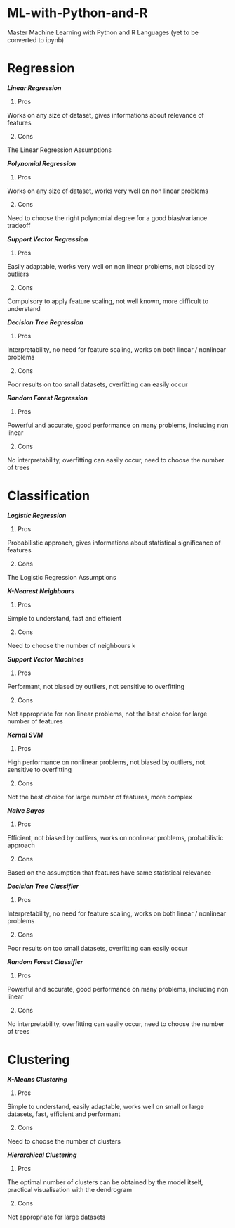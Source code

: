 # ML-with-Python-and-R
Master Machine Learning with Python and R Languages (yet to be converted to ipynb)

# Regression

***Linear Regression***
1) Pros

Works on any size of dataset, gives
informations about relevance of features

2) Cons

The Linear Regression Assumptions

***Polynomial Regression***
1) Pros

Works on any size of dataset, works very
well on non linear problems

2) Cons

Need to choose the right polynomial degree
for a good bias/variance tradeoff

***Support Vector Regression***
1) Pros

Easily adaptable, works very well on non
linear problems, not biased by outliers

2) Cons

Compulsory to apply feature scaling, not
well known, more difficult to understand

***Decision Tree Regression***
1) Pros

Interpretability, no need for feature scaling,
works on both linear / nonlinear problems

2) Cons

Poor results on too small datasets,
overfitting can easily occur

***Random Forest Regression***
1) Pros

Powerful and accurate, good performance
on many problems, including non linear

2) Cons

No interpretability, overfitting can easily
occur, need to choose the number of trees

# Classification

***Logistic Regression***
1) Pros

Probabilistic approach, gives informations
about statistical significance of features 

2) Cons

The Logistic Regression Assumptions

***K-Nearest Neighbours***
1) Pros

Simple to understand, fast and efficient 

2) Cons

Need to choose the number of neighbours k

***Support Vector Machines***
1) Pros

Performant, not biased by outliers,
not sensitive to overfitting

2) Cons

Not appropriate for non linear problems, not
the best choice for large number of features

***Kernal SVM***
1) Pros

High performance on nonlinear problems, not
biased by outliers, not sensitive to overfitting

2) Cons

Not the best choice for large number of
features, more complex

***Naive Bayes***
1) Pros

Efficient, not biased by outliers, works on
nonlinear problems, probabilistic approach

2) Cons

Based on the assumption that features
have same statistical relevance

***Decision Tree Classifier***
1) Pros

Interpretability, no need for feature scaling,
works on both linear / nonlinear problems

2) Cons

Poor results on too small datasets,
overfitting can easily occur

***Random Forest Classifier***
1) Pros

Powerful and accurate, good performance on
many problems, including non linear

2) Cons

No interpretability, overfitting can easily
occur, need to choose the number of trees

# Clustering

***K-Means Clustering***
1) Pros

Simple to understand, easily adaptable,
works well on small or large datasets,
fast, efficient and performant

2) Cons

Need to choose the number of clusters

***Hierarchical Clustering***
1) Pros

The optimal number of clusters can be
obtained by the model itself, practical
visualisation with the dendrogram

2) Cons

Not appropriate for large datasets
